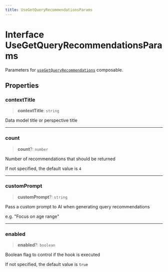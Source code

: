 ```yaml
---
title: UseGetQueryRecommendationsParams
---
```


# Interface UseGetQueryRecommendationsParams

Parameters for [`useGetQueryRecommendations`](../generative-ai/function.useGetQueryRecommendations.md) composable.

## Properties

### contextTitle

> **contextTitle**: `string`

Data model title or perspective title

***

### count

> **count**?: `number`

Number of recommendations that should be returned

If not specified, the default value is `4`

***

### customPrompt

> **customPrompt**?: `string`

Pass a custom prompt to AI when generating query recommendations

e.g. "Focus on age range"

***

### enabled

> **enabled**?: `boolean`

Boolean flag to control if the hook is executed

If not specified, the default value is `true`
